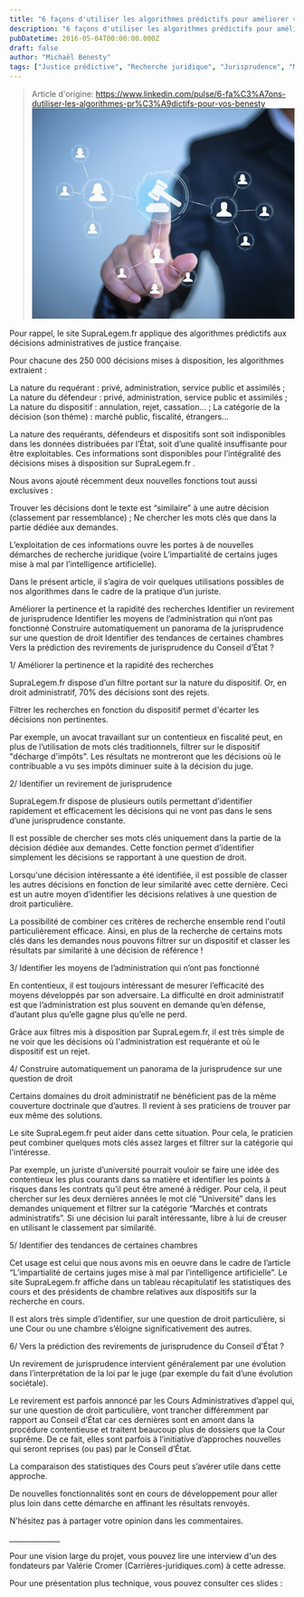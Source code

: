 ```yaml
---
title: "6 façons d'utiliser les algorithmes prédictifs pour améliorer vos recherches de jurisprudence"
description: "6 façons d'utiliser les algorithmes prédictifs pour améliorer vos recherches de jurisprudence Michael BENESTY Head Of Research And Development at Lefebvre Sarrut (Dalloz, Francis L"
pubDatetime: 2016-05-04T00:00:00.000Z
draft: false
author: "Michaël Benesty"
tags: ["Justice prédictive", "Recherche juridique", "Jurisprudence", "Machine Learning"]
---
```


> Article d'origine: https://www.linkedin.com/pulse/6-fa%C3%A7ons-dutiliser-les-algorithmes-pr%C3%A9dictifs-pour-vos-benesty
![6 façons d'utiliser les algorithmes prédictifs pour améliorer vos recherches de jurisprudence](./img-01.jpg)

Pour rappel, le site SupraLegem.fr applique des algorithmes prédictifs aux décisions administratives de justice française.

Pour chacune des 250 000 décisions mises à disposition, les algorithmes extraient :

La nature du requérant : privé, administration, service public et assimilés ; La nature du défendeur : privé, administration, service public et assimilés ; La nature du dispositif : annulation, rejet, cassation… ; La catégorie de la décision (son thème) : marché public, fiscalité, étrangers...

La nature des requérants, défendeurs et dispositifs sont soit indisponibles dans les données distribuées par l’État, soit d’une qualité insuffisante pour être exploitables. Ces informations sont disponibles pour l’intégralité des décisions mises à disposition sur SupraLegem.fr .

Nous avons ajouté récemment deux nouvelles fonctions tout aussi exclusives :

Trouver les décisions dont le texte est “similaire” à une autre décision (classement par ressemblance) ; Ne chercher les mots clés que dans la partie dédiée aux demandes.

L’exploitation de ces informations ouvre les portes à de nouvelles démarches de recherche juridique (voire L’impartialité de certains juges mise à mal par l’intelligence artificielle).

Dans le présent article, il s’agira de voir quelques utilisations possibles de nos algorithmes dans le cadre de la pratique d’un juriste.

Améliorer la pertinence et la rapidité des recherches Identifier un revirement de jurisprudence Identifier les moyens de l’administration qui n’ont pas fonctionné Construire automatiquement un panorama de la jurisprudence sur une question de droit Identifier des tendances de certaines chambres Vers la prédiction des revirements de jurisprudence du Conseil d’État ?

1/ Améliorer la pertinence et la rapidité des recherches

SupraLegem.fr dispose d’un filtre portant sur la nature du dispositif. Or, en droit administratif, 70% des décisions sont des rejets.

Filtrer les recherches en fonction du dispositif permet d'écarter les décisions non pertinentes.

Par exemple, un avocat travaillant sur un contentieux en fiscalité peut, en plus de l’utilisation de mots clés traditionnels, filtrer sur le dispositif "décharge d'impôts". Les résultats ne montreront que les décisions où le contribuable a vu ses impôts diminuer suite à la décision du juge.

2/ Identifier un revirement de jurisprudence

SupraLegem.fr dispose de plusieurs outils permettant d’identifier rapidement et efficacement les décisions qui ne vont pas dans le sens d’une jurisprudence constante.

Il est possible de chercher ses mots clés uniquement dans la partie de la décision dédiée aux demandes. Cette fonction permet d’identifier simplement les décisions se rapportant à une question de droit.

Lorsqu'une décision intéressante a été identifiée, il est possible de classer les autres décisions en fonction de leur similarité avec cette dernière. Ceci est un autre moyen d’identifier les décisions relatives à une question de droit particulière.

La possibilité de combiner ces critères de recherche ensemble rend l'outil particulièrement efficace. Ainsi, en plus de la recherche de certains mots clés dans les demandes nous pouvons filtrer sur un dispositif et classer les résultats par similarité à une décision de référence !

3/ Identifier les moyens de l’administration qui n’ont pas fonctionné

En contentieux, il est toujours intéressant de mesurer l’efficacité des moyens développés par son adversaire. La difficulté en droit administratif est que l’administration est plus souvent en demande qu’en défense, d’autant plus qu’elle gagne plus qu’elle ne perd.

Grâce aux filtres mis à disposition par SupraLegem.fr, il est très simple de ne voir que les décisions où l'administration est requérante et où le dispositif est un rejet.

4/ Construire automatiquement un panorama de la jurisprudence sur une question de droit

Certains domaines du droit administratif ne bénéficient pas de la même couverture doctrinale que d’autres. Il revient à ses praticiens de trouver par eux même des solutions.

Le site SupraLegem.fr peut aider dans cette situation. Pour cela, le praticien peut combiner quelques mots clés assez larges et filtrer sur la catégorie qui l'intéresse.

Par exemple, un juriste d’université pourrait vouloir se faire une idée des contentieux les plus courants dans sa matière et identifier les points à risques dans les contrats qu’il peut être amené à rédiger. Pour cela, il peut chercher sur les deux dernières années le mot clé “Université” dans les demandes uniquement et filtrer sur la catégorie “Marchés et contrats administratifs”. Si une décision lui paraît intéressante, libre à lui de creuser en utilisant le classement par similarité.

5/ Identifier des tendances de certaines chambres

Cet usage est celui que nous avons mis en oeuvre dans le cadre de l’article “L’impartialité de certains juges mise à mal par l’intelligence artificielle”. Le site SupraLegem.fr affiche dans un tableau récapitulatif les statistiques des cours et des présidents de chambre relatives aux dispositifs sur la recherche en cours.

Il est alors très simple d’identifier, sur une question de droit particulière, si une Cour ou une chambre s’éloigne significativement des autres.

6/ Vers la prédiction des revirements de jurisprudence du Conseil d’État ?

Un revirement de jurisprudence intervient généralement par une évolution dans l’interprétation de la loi par le juge (par exemple du fait d’une évolution sociétale).

Le revirement est parfois annoncé par les Cours Administratives d’appel qui, sur une question de droit particulière, vont trancher différemment par rapport au Conseil d’État car ces dernières sont en amont dans la procédure contentieuse et traitent beaucoup plus de dossiers que la Cour suprême. De ce fait, elles sont parfois à l’initiative d’approches nouvelles qui seront reprises (ou pas) par le Conseil d’État.

La comparaison des statistiques des Cours peut s’avérer utile dans cette approche.

De nouvelles fonctionnalités sont en cours de développement pour aller plus loin dans cette démarche en affinant les résultats renvoyés.

N'hésitez pas à partager votre opinion dans les commentaires.

\_\_\_\_\_\_\_\_\_\_\_\_\_\_

Pour une vision large du projet, vous pouvez lire une interview d'un des fondateurs par Valérie Cromer (Carrières-juridiques.com) à cette adresse.

Pour une présentation plus technique, vous pouvez consulter ces slides :
